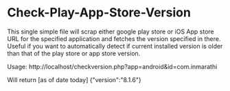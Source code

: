# Check-Play-App-Store-Version
This single simple file will scrap either google play store or iOS App store URL for the specified application and fetches the version specified in there. Useful if you want to automatically detect if current installed version is older than that of the play store or app store version.

Usage:
http://localhost/checkversion.php?app=android&id=com.inmarathi

Will return [as of date today]
{"version":"8.1.6"}
